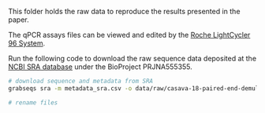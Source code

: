 This folder holds the raw data to reproduce the results presented in the paper. 

The qPCR assays files can be viewed and edited by the [Roche LightCycler 96 System](https://lifescience.roche.com/en_no/brands/realtime-pcr-overview.html#software).

Run the following code to download the raw sequence data deposited at the [NCBI SRA database](https://www.ncbi.nlm.nih.gov/bioproject/) under the BioProject PRJNA555355.  
```bash
# download sequence and metadata from SRA
grabseqs sra -m metadata_sra.csv -o data/raw/casava-18-paired-end-demultiplexed/ -r 3 PRJNA555355

# rename files

```